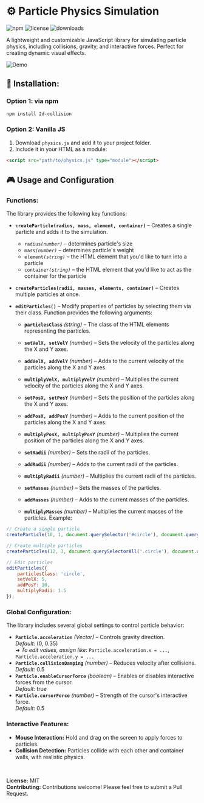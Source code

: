 # ⚙️ Particle Physics Simulation
![npm](https://img.shields.io/npm/v/particle-physics-sim) ![license](https://img.shields.io/badge/license-MIT-blue.svg) ![downloads](https://img.shields.io/npm/dw/particle-physics-sim)

A lightweight and customizable JavaScript library for simulating particle physics, including collisions, gravity, and interactive forces. Perfect for creating dynamic visual effects.

![Demo](demo.gif)
## 🚀 Installation:
### Option 1: via npm
```bash
npm install 2d-collision
```
### Option 2: Vanilla JS
1. Download `physics.js` and add it to your project folder.
2. Include it in your HTML as a module:
```html
<script src="path/to/physics.js" type="module"></script>
```
## 🎮 Usage and Configuration
### Functions:
The library provides the following key functions:
- **`createParticle(radius, mass, element, container)`** – Creates a single particle and adds it to the simulation.

    - `radius`*`(number)`* – determines particle's size
    - `mass`*`(number)`* – determines particle's weight
    - `element`*`(string)`* – the HTML element that you'd like to turn into a particle
    - `container`*`(string)`* – the HTML element that you'd like to act as the container for the particle
- **`createParticles(radii, masses, elements, container)`** – Creates multiple particles at once.
- **`editParticles()`** – Modify properties of particles by selecting them via their class. Function provides the following arguments:
    - **`particlesClass`** *(string)* – The class of the HTML elements representing the particles.
    
    - **`setVelX, setVelY`** *(number)* – Sets the velocity of the particles along the X and Y axes.
    - **`addVelX, addVelY`** *(number)* – Adds to the current velocity of the particles along the X and Y axes.
    - **`multiplyVelX, multiplyVelY`** *(number)* – Multiplies the current velocity of the particles along the X and Y axes.
    - **`setPosX, setPosY`** *(number)* – Sets the position of the particles along the X and Y axes.
    - **`addPosX, addPosY`** *(number)* – Adds to the current position of the particles along the X and Y axes.
    - **`multiplyPosX, multiplyPosY`** *(number)* – Multiplies the current position of the particles along the X and Y axes.
    - **`setRadii`** *(number)* – Sets the radii of the particles.
    - **`addRadii`** *(number)* – Adds to the current radii of the particles.
    - **`multiplyRadii`** *(number)* – Multiplies the current radii of the particles.
    - **`setMasses`** *(number)* – Sets the masses of the particles.
    - **`addMasses`** *(number)* – Adds to the current masses of the particles.
    - **`multiplyMasses`** *(number)* – Multiplies the current masses of the particles.
Example:
```js
// Create a single particle
createParticle(10, 1, document.querySelector('#circle'), document.querySelector('#container'));

// Create multiple particles
createParticles(12, 3, document.querySelectorAll('.circle'), document.querySelector('#container'));

// Edit particles
editParticles({
    particlesClass: 'circle',
    setVelX: 5,
    addPosY: 10,
    multiplyRadii: 1.5
});
```
### Global Configuration:
The library includes several global settings to control particle behavior:
- **`Particle.acceleration`** *(Vector)* – Controls gravity direction.<br>
    *Default:* (0, 0.35)<br>
    ➜ *To edit values, assign like*: `Particle.acceleration.x = ...`, `Particle.acceleration.y = ...`
- **`Particle.collisionDamping`** *(number)* – Reduces velocity after collisions.<br>
    *Default:* 0.5
- **`Particle.enableCursorForce`** *(boolean)* – Enables or disables interactive forces from the cursor.<br>
    *Default:* true
- **`Particle.cursorForce`** *(number)* – Strength of the cursor's interactive force.<br>
    *Default:* 0.5

### Interactive Features:
- **Mouse Interaction:** Hold and drag on the screen to apply forces to particles.
- **Collision Detection:** Particles collide with each other and container walls, with realistic physics.

<br>

**License:** MIT  
**Contributing:** Contributions welcome! Please feel free to submit a Pull Request.